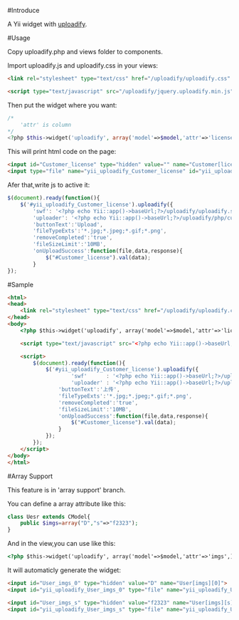 #Introduce

A Yii widget with [uploadify](http://www.uploadify.com).

#Usage

Copy uploadify.php and views folder to components.

Import uploadify.js and uploadify.css in your views:

```html
<link rel="stylesheet" type="text/css" href="/uploadify/uploadify.css" />
```

```html
<script type="text/javascript" src="/uploadify/jquery.uploadify.min.js"></script>
```

Then put the widget where you want:

```php
/*
	'attr' is column
*/
<?php $this->widget('uploadify', array('model'=>$model,'attr'=>'license',));?>
```

This will print html code on the page:
```html
<input id="Customer_license" type="hidden" value="" name="Customer[license]">
<input type="file" name="yii_uploadify_Customer_license" id="yii_uploadify_Customer_license" />
```

Afer that,write js to active it:

```js
$(document).ready(function(){
	$('#yii_uploadify_Customer_license').uploadify({
		'swf': '<?php echo Yii::app()->baseUrl;?>/uploadify/uploadify.swf',
		'uploader': '<?php echo Yii::app()->baseUrl;?>/uploadify/php/customer.php',
		'buttonText':'Upload',
		'fileTypeExts':'*.jpg;*.jpeg;*.gif;*.png',
		'removeCompleted':'true',
		'fileSizeLimit':'10MB',
		'onUploadSuccess':function(file,data,response){
			$("#Customer_license").val(data);
		}
});
```

#Sample

```html
<html>
<head>
	<link rel="stylesheet" type="text/css" href="/uploadify/uploadify.css" />
</head>
<body>
	<?php $this->widget('uploadify', array('model'=>$model,'attr'=>'license',));?>

	<script type="text/javascript" src="<?php echo Yii::app()->baseUrl;?>/uploadify/jquery.uploadify.min.js"></script>

	<script>
		$(document).ready(function(){
			$('#yii_uploadify_Customer_license').uploadify({
					'swf'      : '<?php echo Yii::app()->baseUrl;?>/uploadify/uploadify.swf',
					'uploader' : '<?php echo Yii::app()->baseUrl;?>/uploadify/php/customer.php',
				'buttonText':'上传',
				'fileTypeExts':'*.jpg;*.jpeg;*.gif;*.png',
				'removeCompleted':'true',
				'fileSizeLimit':'10MB',
				'onUploadSuccess':function(file,data,response){
					$("#Customer_license").val(data);
				}
			}); 
		});
	</script>
</body>
</html>
```

#Array Support

This feature is in 'array support' branch.

You can define a array attribute like this:

```php
class Uesr extends CModel{
	public $imgs=array("D","s"=>"f2323");
}
```

And in the view,you can use like this:

```html
<?php $this->widget('uploadify', array('model'=>$model,'attr'=>'imgs',));?>
```

It will automaticly generate the widget:

```html
<input id="User_imgs_0" type="hidden" value="D" name="User[imgs][0]">
<input id="yii_uploadify_User_imgs_0" type="file" name="yii_uploadify_User_imgs_0">

<input id="User_imgs_s" type="hidden" value="f2323" name="User[imgs][s]">
<input id="yii_uploadify_User_imgs_s" type="file" name="yii_uploadify_User_imgs_s">
```
